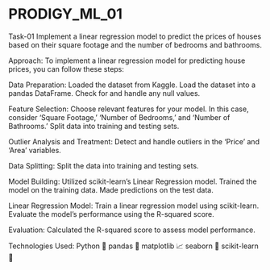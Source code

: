# PRODIGY_ML_01
Task-01
Implement a linear regression model to predict the prices of houses based on their square footage and the number of bedrooms and bathrooms.

Approach:
To implement a linear regression model for predicting house prices, you can follow these steps:

Data Preparation:
Loaded the dataset from Kaggle.
Load the dataset into a pandas DataFrame.
Check for and handle any null values.

Feature Selection:
Choose relevant features for your model. In this case, consider ‘Square Footage,’ ‘Number of Bedrooms,’ and ‘Number of Bathrooms.’
Split data into training and testing sets.

Outlier Analysis and Treatment:
Detect and handle outliers in the ‘Price’ and ‘Area’ variables.

Data Splitting:
Split the data into training and testing sets.

Model Building:
Utilized scikit-learn’s Linear Regression model.
Trained the model on the training data.
Made predictions on the test data.

Linear Regression Model:
Train a linear regression model using scikit-learn.
Evaluate the model’s performance using the R-squared score.

Evaluation:
Calculated the R-squared score to assess model performance.

Technologies Used:
Python 🐍
pandas 🐼
matplotlib 📈
seaborn 🌟
scikit-learn 🤖
